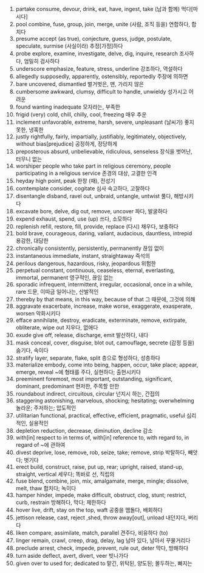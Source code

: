 
1. partake consume, devour, drink, eat, have, ingest, take (남과 함께) 먹다[마시다]
2. pool combine, fuse, group, join, merge, unite (사람, 조직 등을) 연합하다, 합치다
3. presume accept (as true), conjecture, guess, judge, postulate, speculate, surmise (사실이라) 추정[가정]하다
4. probe explore, examine, investigate, delve, dig, inquire, research 조사하다, 엄밀히 검사하다
5. underscore emphasize, feature, stress, underline 강조하다, 역설하다
6. allegedly supposedly, apparently, ostensibly, reportedly 주장에 의하면
7. bare uncovered, dismantled 벌거벗은, 맨, 가리지 않은
8. cumbersome awkward, clumsy, difficult to handle, unwieldy 성가시고 어려운
9. found wanting inadequate 모자라는, 부족한
10. frigid (very) cold, chill, chilly, cool, freezing 매우 추운
11. inclement unfavorable, extreme, harsh, severe, unpleasant (날씨가) 좋지 못한, 냉혹한
12. justly rightfully, fairly, impartially, justifiably, legitimately, objectively, without bias[prejudice] 공정하게, 정당하게
13. preposterous absurd, unbelievable, ridiculous, senseless 장식을 벗어난, 터무니 없는
14. worshiper people who take part in religious ceremony, people participating in a religious service 존경의 대상, 고결한 인격
15. heyday high point, peak 한창 (때), 전성기
16. comtemplate consider, cogitate 심사 숙고하다, 고찰하다
17. disentangle disband, ravel out, unbraid, untangle, untwist 풀다, 해방시키다
18. excavate bore, delve, dig out, remove, uncover 파다, 발굴하다
19. expend exhaust, spend, use (up) 쓰다, 소모하다
20. replenish refill, restore, fill, provide, replace (다시) 채우다, 보충하다
21. bold brave, courageous, daring, valiant, audacious, dauntless, intrepid 용감한, 대담한
22. chronically consistently, persistently, permanently 끊임 없이
23. instantaneous immediate, instant, straightaway 즉석의
24. perilous dangerous, hazardous, risky, jeopardous 위험한
25. perpetual constant, continuous, ceaseless, eternal, everlasting, immortal, permanent 영구적인, 끊임 없는
26. sporadic infrequent, intermittent, irregular, occasional, once in a while, rare 드문, 이따금 일어나는, 산발적인
27. thereby by that means, in this way, because of that 그 때문에, 그것에 의해
28. aggravate exacerbate, increase, make worse, exaggerate, exasperate, worsen 악화시키다
29. efface annihilate, destroy, eradicate, exterminate, remove, extirpate, obliterate, wipe out 지우다, 없애다
30. exude give off, release, discharge, emit 발산하다, 내다
31. mask conceal, cover, disguise, blot out, camouflage, secrete (감정 등을) 숨기다, 속이다
32. stratify layer, separate, flake, split 층으로 형성하다, 성층하다
33. materialize embody, come into being, happen, occur, take place; appear, emerge, reveal ~에 형태를 주다, 실현하다; 출현시키다
34. preeminent foremost, most important, outstanding, significant, dominant, predominant 현저한, 주목할 만한
35. roundabout indirect, circuitous, circular 넌지시 하는, 간접의
36. staggering astonishing, marvelous, shocking; hesitating; overwhelming 놀라운; 주저하는; 압도적인
37. utilitarian functional, practical, effective, efficient, pragmatic, useful 심리적인, 실용적인
38. depletion reduction, decrease, diminution, decline 감소
39. with[in] respect to in terms of, with[in] reference to, with regard to, in regard of ~에 관하여
40. divest deprive, lose, remove, rob, seize, take; remove, strip 박탈하다, 빼앗다; 벗기다
41. erect build, construct, raise, put up, rear; upright, raised, stand-up, straight, vertical 세우다; 똑바로 선, 직립의
42. fuse blend, combine, join, mix, amalgamate, merge, mingle; dissolve, melt, thaw 합치다; 녹이다
43. hamper hinder, impede, make difficult, obstruct, clog, stunt; restrict, curb, restrain 방해하다, 막다; 제한하다
44. hover live, drift, stay on the top, waft 공중을 맴돌다, 배회하다
45. jettison release, cast, reject ,shed, throw away[out], unload 내던지다, 버리다
46. liken compare, assimilate, match, parallel 견주다, 비유하다 (to)
47. linger remain, crawl, creep, drag, delay, lag 남아 있다, 남아서 꾸물거리다
48. preclude arrest, check, impede, prevent, rule out, deter 막다, 방해하다
49. turn aside deflect, avert, divert, veer 빗나가다
50. given over to used for; dedicated to 맡긴, 위탁된, 양도된; 몰두하는, 빠지는